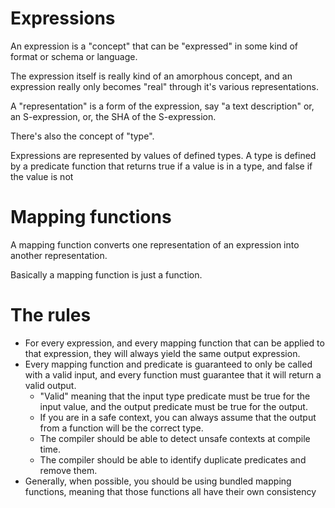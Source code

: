 # Expressions

An expression is a "concept" that can be "expressed" in some kind of format or schema or language.

The expression itself is really kind of an amorphous concept, and an expression really only becomes "real" through it's various representations.

A "representation" is a form of the expression, say "a text description" or, an S-expression, or, the SHA of the S-expression.

There's also the concept of "type".

Expressions are represented by values of defined types. A type is defined by a predicate function that returns true if a value is in a type, and false if
the value is not

# Mapping functions

A mapping function converts one representation of an expression into another representation.

Basically a mapping function is just a function.

# The rules

* For every expression, and every mapping function that can be applied to that expression, they will always yield the same output expression.
* Every mapping function and predicate is guaranteed to only be called with a valid input, and every function must guarantee that it will return a valid output.
    * "Valid" meaning that the input type predicate must be true for the input value, and the output predicate must be true for the output.
    * If you are in a safe context, you can always assume that the output from a function will be the correct type.
    * The compiler should be able to detect unsafe contexts at compile time.
    * The compiler should be able to identify duplicate predicates and remove them.
* Generally, when possible, you should be using bundled mapping functions, meaning that those functions all have their own consistency

